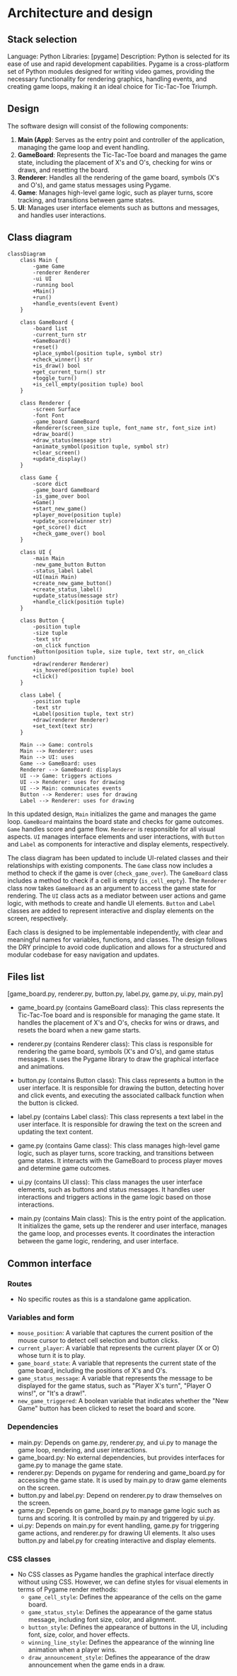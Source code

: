 # Architecture and design

## Stack selection
Language: Python
Libraries: [pygame]
Description: Python is selected for its ease of use and rapid development capabilities. Pygame is a cross-platform set of Python modules designed for writing video games, providing the necessary functionality for rendering graphics, handling events, and creating game loops, making it an ideal choice for Tic-Tac-Toe Triumph.

## Design
The software design will consist of the following components:

1. **Main (App)**: Serves as the entry point and controller of the application, managing the game loop and event handling.
2. **GameBoard**: Represents the Tic-Tac-Toe board and manages the game state, including the placement of X's and O's, checking for wins or draws, and resetting the board.
3. **Renderer**: Handles all the rendering of the game board, symbols (X's and O's), and game status messages using Pygame.
4. **Game**: Manages high-level game logic, such as player turns, score tracking, and transitions between game states.
5. **UI**: Manages user interface elements such as buttons and messages, and handles user interactions.

## Class diagram
```mermaid
classDiagram
    class Main {
        -game Game
        -renderer Renderer
        -ui UI
        -running bool
        +Main()
        +run()
        +handle_events(event Event)
    }

    class GameBoard {
        -board list
        -current_turn str
        +GameBoard()
        +reset()
        +place_symbol(position tuple, symbol str)
        +check_winner() str
        +is_draw() bool
        +get_current_turn() str
        +toggle_turn()
        +is_cell_empty(position tuple) bool
    }

    class Renderer {
        -screen Surface
        -font Font
        -game_board GameBoard
        +Renderer(screen_size tuple, font_name str, font_size int)
        +draw_board()
        +draw_status(message str)
        +animate_symbol(position tuple, symbol str)
        +clear_screen()
        +update_display()
    }

    class Game {
        -score dict
        -game_board GameBoard
        -is_game_over bool
        +Game()
        +start_new_game()
        +player_move(position tuple)
        +update_score(winner str)
        +get_score() dict
        +check_game_over() bool
    }

    class UI {
        -main Main
        -new_game_button Button
        -status_label Label
        +UI(main Main)
        +create_new_game_button()
        +create_status_label()
        +update_status(message str)
        +handle_click(position tuple)
    }

    class Button {
        -position tuple
        -size tuple
        -text str
        -on_click function
        +Button(position tuple, size tuple, text str, on_click function)
        +draw(renderer Renderer)
        +is_hovered(position tuple) bool
        +click()
    }

    class Label {
        -position tuple
        -text str
        +Label(position tuple, text str)
        +draw(renderer Renderer)
        +set_text(text str)
    }

    Main --> Game: controls
    Main --> Renderer: uses
    Main --> UI: uses
    Game --> GameBoard: uses
    Renderer --> GameBoard: displays
    UI --> Game: triggers actions
    UI --> Renderer: uses for drawing
    UI --> Main: communicates events
    Button --> Renderer: uses for drawing
    Label --> Renderer: uses for drawing
```

In this updated design, `Main` initializes the game and manages the game loop. `GameBoard` maintains the board state and checks for game outcomes. `Game` handles score and game flow. `Renderer` is responsible for all visual aspects. `UI` manages interface elements and user interactions, with `Button` and `Label` as components for interactive and display elements, respectively.

The class diagram has been updated to include UI-related classes and their relationships with existing components. The `Game` class now includes a method to check if the game is over (`check_game_over`). The `GameBoard` class includes a method to check if a cell is empty (`is_cell_empty`). The `Renderer` class now takes `GameBoard` as an argument to access the game state for rendering. The `UI` class acts as a mediator between user actions and game logic, with methods to create and handle UI elements. `Button` and `Label` classes are added to represent interactive and display elements on the screen, respectively.

Each class is designed to be implementable independently, with clear and meaningful names for variables, functions, and classes. The design follows the DRY principle to avoid code duplication and allows for a structured and modular codebase for easy navigation and updates.

## Files list
[game_board.py, renderer.py, button.py, label.py, game.py, ui.py, main.py]

- game_board.py (contains GameBoard class): This class represents the Tic-Tac-Toe board and is responsible for managing the game state. It handles the placement of X's and O's, checks for wins or draws, and resets the board when a new game starts.

- renderer.py (contains Renderer class): This class is responsible for rendering the game board, symbols (X's and O's), and game status messages. It uses the Pygame library to draw the graphical interface and animations.

- button.py (contains Button class): This class represents a button in the user interface. It is responsible for drawing the button, detecting hover and click events, and executing the associated callback function when the button is clicked.

- label.py (contains Label class): This class represents a text label in the user interface. It is responsible for drawing the text on the screen and updating the text content.

- game.py (contains Game class): This class manages high-level game logic, such as player turns, score tracking, and transitions between game states. It interacts with the GameBoard to process player moves and determine game outcomes.

- ui.py (contains UI class): This class manages the user interface elements, such as buttons and status messages. It handles user interactions and triggers actions in the game logic based on those interactions.

- main.py (contains Main class): This is the entry point of the application. It initializes the game, sets up the renderer and user interface, manages the game loop, and processes events. It coordinates the interaction between the game logic, rendering, and user interface.

## Common interface
### Routes
- No specific routes as this is a standalone game application.

### Variables and form
- `mouse_position`: A variable that captures the current position of the mouse cursor to detect cell selection and button clicks.
- `current_player`: A variable that represents the current player (X or O) whose turn it is to play.
- `game_board_state`: A variable that represents the current state of the game board, including the positions of X's and O's.
- `game_status_message`: A variable that represents the message to be displayed for the game status, such as "Player X's turn", "Player O wins!", or "It's a draw!".
- `new_game_triggered`: A boolean variable that indicates whether the "New Game" button has been clicked to reset the board and score.

### Dependencies
- main.py: Depends on game.py, renderer.py, and ui.py to manage the game loop, rendering, and user interactions.
- game_board.py: No external dependencies, but provides interfaces for game.py to manage the game state.
- renderer.py: Depends on pygame for rendering and game_board.py for accessing the game state. It is used by main.py to draw game elements on the screen.
- button.py and label.py: Depend on renderer.py to draw themselves on the screen.
- game.py: Depends on game_board.py to manage game logic such as turns and scoring. It is controlled by main.py and triggered by ui.py.
- ui.py: Depends on main.py for event handling, game.py for triggering game actions, and renderer.py for drawing UI elements. It also uses button.py and label.py for creating interactive and display elements.

### CSS classes
- No CSS classes as Pygame handles the graphical interface directly without using CSS. However, we can define styles for visual elements in terms of Pygame render methods:
  - `game_cell_style`: Defines the appearance of the cells on the game board.
  - `game_status_style`: Defines the appearance of the game status message, including font size, color, and alignment.
  - `button_style`: Defines the appearance of buttons in the UI, including font, size, color, and hover effects.
  - `winning_line_style`: Defines the appearance of the winning line animation when a player wins.
  - `draw_announcement_style`: Defines the appearance of the draw announcement when the game ends in a draw.